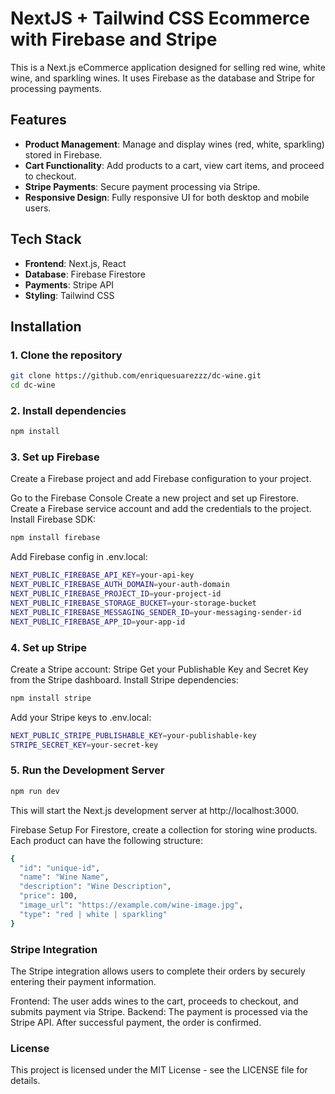 # NextJS + Tailwind CSS Ecommerce with Firebase and Stripe

This is a Next.js eCommerce application designed for selling red wine, white wine, and sparkling wines. It uses Firebase as the database and Stripe for processing payments.

## Features

- **Product Management**: Manage and display wines (red, white, sparkling) stored in Firebase.
- **Cart Functionality**: Add products to a cart, view cart items, and proceed to checkout.
- **Stripe Payments**: Secure payment processing via Stripe.
- **Responsive Design**: Fully responsive UI for both desktop and mobile users.

## Tech Stack

- **Frontend**: Next.js, React
- **Database**: Firebase Firestore
- **Payments**: Stripe API
- **Styling**: Tailwind CSS 

## Installation

### 1. Clone the repository

```bash
git clone https://github.com/enriquesuarezzz/dc-wine.git
cd dc-wine
```

### 2. Install dependencies
```bash
npm install
```

### 3. Set up Firebase
Create a Firebase project and add Firebase configuration to your project.

Go to the Firebase Console
Create a new project and set up Firestore.
Create a Firebase service account and add the credentials to the project.
Install Firebase SDK:

```bash
npm install firebase
```

Add Firebase config in .env.local:
```bash
NEXT_PUBLIC_FIREBASE_API_KEY=your-api-key
NEXT_PUBLIC_FIREBASE_AUTH_DOMAIN=your-auth-domain
NEXT_PUBLIC_FIREBASE_PROJECT_ID=your-project-id
NEXT_PUBLIC_FIREBASE_STORAGE_BUCKET=your-storage-bucket
NEXT_PUBLIC_FIREBASE_MESSAGING_SENDER_ID=your-messaging-sender-id
NEXT_PUBLIC_FIREBASE_APP_ID=your-app-id
```

### 4. Set up Stripe
Create a Stripe account: Stripe
Get your Publishable Key and Secret Key from the Stripe dashboard.
Install Stripe dependencies:
```bash
npm install stripe
```

Add your Stripe keys to .env.local:
```bash
NEXT_PUBLIC_STRIPE_PUBLISHABLE_KEY=your-publishable-key
STRIPE_SECRET_KEY=your-secret-key
```

 ### 5. Run the Development Server
 ```bash
 npm run dev
 ```
 This will start the Next.js development server at http://localhost:3000.

 Firebase Setup
For Firestore, create a collection for storing wine products. Each product can have the following structure:
```bash
{
  "id": "unique-id",
  "name": "Wine Name",
  "description": "Wine Description",
  "price": 100,
  "image_url": "https://example.com/wine-image.jpg",
  "type": "red | white | sparkling"
}
 ```

### Stripe Integration
The Stripe integration allows users to complete their orders by securely entering their payment information.

Frontend: The user adds wines to the cart, proceeds to checkout, and submits payment via Stripe.
Backend: The payment is processed via the Stripe API. After successful payment, the order is confirmed.

### License
This project is licensed under the MIT License - see the LICENSE file for details.
